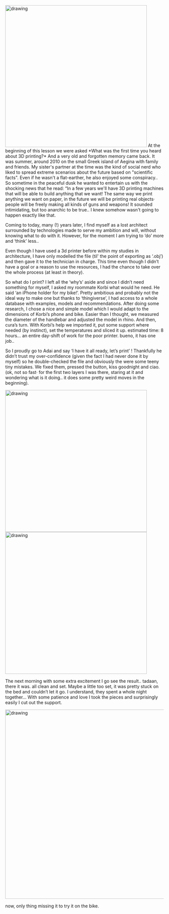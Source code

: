 <img src="../meme boat.jpeg" alt="drawing" width="450" />   
At the beginning of this lesson we were asked *What was the first time you heard about 3D printing?*  
And a very old and forgotten memory came back. It was summer, around 2010 on the small Greek island of Aegina with family and friends. My sister's partner at the time was the kind of social nerd who liked to spread extreme scenarios about the future based on "scientific facts". Even if he wasn't a flat-earther, he also enjoyed some conspiracy.. So sometime in the peaceful dusk he wanted to entertain us with the shocking news that he read: 
“In a few years we'll have 3D printing machines that will be able to build anything that we want! The same way we print anything we want on paper, in the future we will be printing real objects· people will be freely making all kinds of guns and weapons! It sounded intimidating, but too anarchic to be true.. I knew somehow wasn't going to happen exactly like that. 

Coming to today, many (!) years later, I find myself as a lost architect surrounded by technologies made to serve my ambition and will, without knowing what to do with it. However, for the moment I am trying to ‘do’ more and ‘think’ less..  

Even though I have used a 3d printer before within my studies in architecture, I have only modelled the file (til' the point of exporting as ‘.obj’) and then gave it to the technician in charge. This time even though I didn’t have a goal or a reason to use the resources, I had the chance to take over the whole process (at least in theory).  

So what do I print? I left all the ‘why’s’ aside and since I didn’t need something for myself, I asked my roommate Korbi what would he need. He said ‘an iPhone holder for my bike!’. Pretty ambitious and probably not the ideal way to make one but thanks to ‘thingiverse’, I had access to a whole database with examples, models and recommendations. After doing some research, I chose a nice and simple model which I would adapt to the dimensions of Korbi’s phone and bike. Easier than I thought, we measured the diameter of the handlebar and adjusted the model in rhino. And then, cura’s turn. With Korbi’s help we imported it, put some support where needed (by instinct), set the temperatures and sliced it up. estimated time: 8 hours… an entire day-shift of work for the poor printer. bueno, it has one job..

So I proudly go to Adai and say ‘I have it all ready, let’s print’ !
Thankfully he didn’t trust my over-confidence (given the fact I had never done it by myself) so he double-checked the file and obviously the were some teeny tiny mistakes. We fixed them, pressed the button, kiss goodnight and ciao. (ok, not so fast· for the first two layers I was there, staring at it and wondering what is it doing.. it does some pretty weird moves in the beginning).  

<img src="../me-1st layer.jpeg" alt="drawing" width="450" />   

<img src="../3dprinter.gif" alt="drawing" width="450" />   

The next morning with some extra excitement I go see the result.. tadaan, there it was. all clean and set. Maybe a little too set, it was pretty stuck on the bed and couldn’t let it go. I understand, they spent a whole night together… 
With some patience and love I took the pieces and surprisingly easily I cut out the support.  

<img src="../3d pieces.png" alt="drawing" width="600" />   

now, only thing missing it to try it on the bike.
